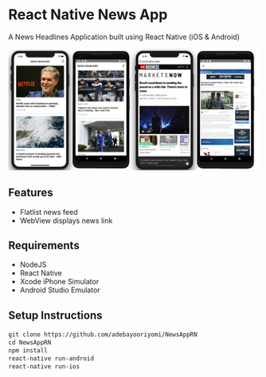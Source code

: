 # React Native News App

A News Headlines Application built using React Native (iOS & Android)

<p><a target="_blank" rel="noopener noreferrer" href="https://github.com/adebayooriyomi/NewsAppRN/blob/master/images/screenshots.jpg"><img src="https://github.com/adebayooriyomi/NewsAppRN/blob/master/images/screenshots.jpg" alt="screenshots of NewsApp" style="max-width:100%;"></a></p>

<h2>Features</h2>
<ul>
  <li>Flatlist news feed</li>
  <li>WebView displays news link</li>
</ul>


<h2>Requirements</h2>
<ul>
  <li>NodeJS</li>
  <li>React Native</li>
  <li>Xcode iPhone Simulator</li>
  <li>Android Studio Emulator</li>
</ul>

<h2>Setup Instructions</h2>
<pre><code>git clone https://github.com/adebayooriyomi/NewsAppRN
cd NewsAppRN
npm install
react-native run-android
react-native run-ios
</code></pre>
